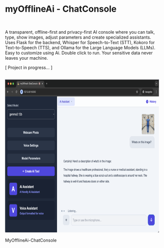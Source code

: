 # myOfflineAi - ChatConsole

<br>

A transparent, offline-first and privacy-first AI console where you can talk, type, show images, adjust parameters and create specialized assistants. Uses Flask for the backend, Whisper for Speech-to-Text (STT), Kokoro for Text-to-Speech (TTS), and Ollama for the Large Language Models (LLMs). Easy to customize using Ai.  Double click to run. Your sensitive data never leaves your machine.

[ Project in progress... ]

<br>

<img src="images/image1.png" alt="App screenshot" height="500">
<p>MyOfflineAi-ChatConsole</p>

